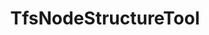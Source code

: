 ---
optionsClassName: TfsNodeStructureToolOptions
optionsClassFullName: MigrationTools.Tools.TfsNodeStructureToolOptions
configurationSamples:
- name: defaults
  order: 2
  description: 
  code: >-
    {
      "MigrationTools": {
        "Version": "16.0",
        "CommonTools": {
          "TfsNodeStructureTool": {
            "Areas": {
              "Filters": null,
              "Mappings": null
            },
            "Enabled": "True",
            "Iterations": {
              "Filters": null,
              "Mappings": null
            },
            "ReplicateAllExistingNodes": "True",
            "ShouldCreateMissingRevisionPaths": "True"
          }
        }
      }
    }
  sampleFor: MigrationTools.Tools.TfsNodeStructureToolOptions
- name: sample
  order: 1
  description: 
  code: >-
    {
      "MigrationTools": {
        "Version": "16.0",
        "CommonTools": {
          "TfsNodeStructureTool": {
            "Areas": {
              "Filters": [
                "*\\Team 1,*\\Team 1\\**"
              ],
              "Mappings": [
                {
                  "Match": "^migrationSource1([\\\\]?.*)$",
                  "Replacement": "MigrationTest5$1"
                },
                {
                  "Match": "^Skypoint Cloud([\\\\]?.*)$",
                  "Replacement": "MigrationTest5$1"
                },
                {
                  "Match": "^7473924d-c47f-4089-8f5c-077c728b576e([\\\\]?.*)$",
                  "Replacement": "MigrationTest5$1"
                }
              ]
            },
            "Enabled": "True",
            "Iterations": {
              "Filters": [
                "*\\Sprint*",
                "*\\Sprint*\\**"
              ],
              "Mappings": [
                {
                  "Match": "^migrationSource1([\\\\]?.*)$",
                  "Replacement": "MigrationTest5$1"
                },
                {
                  "Match": "^Skypoint Cloud([\\\\]?.*)$",
                  "Replacement": "MigrationTest5$1"
                },
                {
                  "Match": "^7473924d-c47f-4089-8f5c-077c728b576e([\\\\]?.*)$",
                  "Replacement": "MigrationTest5$1"
                }
              ]
            },
            "ReplicateAllExistingNodes": "True",
            "ShouldCreateMissingRevisionPaths": "True"
          }
        }
      }
    }
  sampleFor: MigrationTools.Tools.TfsNodeStructureToolOptions
- name: classic
  order: 3
  description: 
  code: >-
    {
      "$type": "TfsNodeStructureToolOptions",
      "Enabled": true,
      "Areas": {
        "Filters": [
          "*\\Team 1,*\\Team 1\\**"
        ],
        "Mappings": [
          {
            "Match": "^migrationSource1([\\\\]?.*)$",
            "Replacement": "MigrationTest5$1"
          },
          {
            "Match": "^Skypoint Cloud([\\\\]?.*)$",
            "Replacement": "MigrationTest5$1"
          },
          {
            "Match": "^7473924d-c47f-4089-8f5c-077c728b576e([\\\\]?.*)$",
            "Replacement": "MigrationTest5$1"
          }
        ]
      },
      "Iterations": {
        "Filters": [
          "*\\Sprint*",
          "*\\Sprint*\\**"
        ],
        "Mappings": [
          {
            "Match": "^migrationSource1([\\\\]?.*)$",
            "Replacement": "MigrationTest5$1"
          },
          {
            "Match": "^Skypoint Cloud([\\\\]?.*)$",
            "Replacement": "MigrationTest5$1"
          },
          {
            "Match": "^7473924d-c47f-4089-8f5c-077c728b576e([\\\\]?.*)$",
            "Replacement": "MigrationTest5$1"
          }
        ]
      },
      "ShouldCreateMissingRevisionPaths": true,
      "ReplicateAllExistingNodes": true
    }
  sampleFor: MigrationTools.Tools.TfsNodeStructureToolOptions
description: Tool for creating missing area and iteration path nodes in the target project during migration. Configurable through TfsNodeStructureToolOptions to specify which node types to create.
className: TfsNodeStructureTool
typeName: Tools
architecture: 
options:
- parameterName: Areas
  type: NodeOptions
  description: 'Rules to apply to the Area Path. Is an object of NodeOptions e.g. { "Filters": ["*/**"], "Mappings": [{"Match": "^oldProjectName([\\\\]?.*)$", "Replacement": "targetProjectA$1"}] }'
  defaultValue: '{"Filters": [], "Mappings": []}'
- parameterName: Enabled
  type: Boolean
  description: If set to `true` then the tool will run. Set to `false` and the processor will not run.
  defaultValue: missing XML code comments
- parameterName: Iterations
  type: NodeOptions
  description: 'Rules to apply to the Iteration Path. Is an object of NodeOptions e.g. { "Filters": ["*/**"], "Mappings": [{"Match": "^oldProjectName([\\\\]?.*)$", "Replacement": "targetProjectA$1"}] }'
  defaultValue: '{"Filters": [], "Mappings": []}'
- parameterName: ReplicateAllExistingNodes
  type: Boolean
  description: missing XML code comments
  defaultValue: missing XML code comments
- parameterName: ShouldCreateMissingRevisionPaths
  type: Boolean
  description: When set to True the susyem will try to create any missing missing area or iteration paths from the revisions.
  defaultValue: missing XML code comments
status: missing XML code comments
processingTarget: missing XML code comments
classFile: src/MigrationTools.Clients.TfsObjectModel/Tools/TfsNodeStructureTool.cs
optionsClassFile: src/MigrationTools.Clients.TfsObjectModel/Tools/TfsNodeStructureToolOptions.cs

redirectFrom:
- /Reference/Tools/TfsNodeStructureToolOptions/
layout: reference
toc: true
permalink: /Reference/Tools/TfsNodeStructureTool/
title: TfsNodeStructureTool
categories:
- Tools
- 
topics:
- topic: notes
  path: docs/Reference/Tools/TfsNodeStructureTool-notes.md
  exists: false
  markdown: ''
- topic: introduction
  path: docs/Reference/Tools/TfsNodeStructureTool-introduction.md
  exists: false
  markdown: ''

---